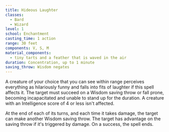 ```yaml
---
title: Hideous Laughter
classes:
  - Bard
  - Wizard
level: 1
school: Enchantment
casting_time: 1 action
range: 30 feet
components: V, S, M
material_components:
  - tiny tarts and a feather that is waved in the air
duration: Concentration, up to 1 minute
saving_throw: Wisdom negates
---
```


A creature of your choice that you can see within range perceives everything as hilariously funny and falls into fits of laughter if this spell affects it. The target must succeed on a Wisdom saving throw or fall prone, becoming incapacitated and unable to stand up for the duration. A creature with an Intelligence score of 4 or less isn't affected.

At the end of each of its turns, and each time it takes damage, the target can make another Wisdom saving throw. The target has advantage on the saving throw if it's triggered by damage. On a success, the spell ends.
